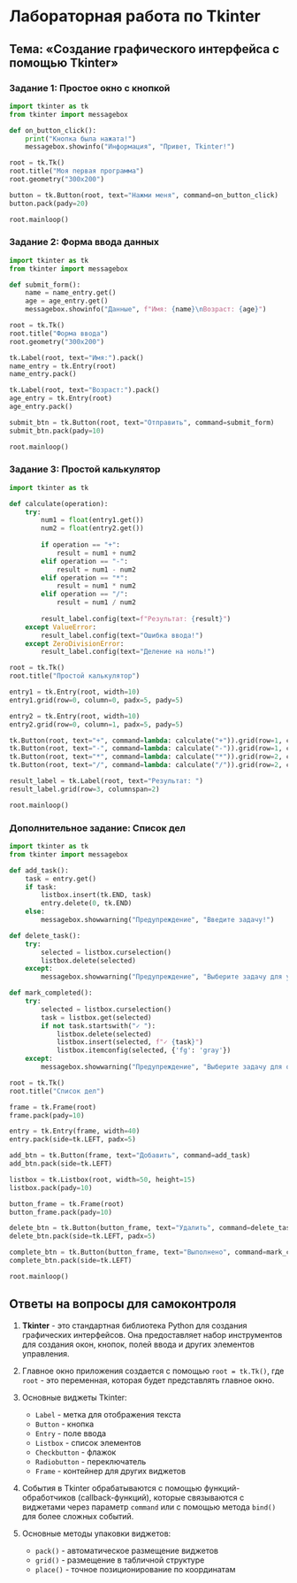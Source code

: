 # Лабораторная работа по Tkinter

## Тема: «Создание графического интерфейса с помощью Tkinter»

### Задание 1: Простое окно с кнопкой

```python
import tkinter as tk
from tkinter import messagebox

def on_button_click():
    print("Кнопка была нажата!")
    messagebox.showinfo("Информация", "Привет, Tkinter!")

root = tk.Tk()
root.title("Моя первая программа")
root.geometry("300x200")

button = tk.Button(root, text="Нажми меня", command=on_button_click)
button.pack(pady=20)

root.mainloop()
```

### Задание 2: Форма ввода данных

```python
import tkinter as tk
from tkinter import messagebox

def submit_form():
    name = name_entry.get()
    age = age_entry.get()
    messagebox.showinfo("Данные", f"Имя: {name}\nВозраст: {age}")

root = tk.Tk()
root.title("Форма ввода")
root.geometry("300x200")

tk.Label(root, text="Имя:").pack()
name_entry = tk.Entry(root)
name_entry.pack()

tk.Label(root, text="Возраст:").pack()
age_entry = tk.Entry(root)
age_entry.pack()

submit_btn = tk.Button(root, text="Отправить", command=submit_form)
submit_btn.pack(pady=10)

root.mainloop()
```

### Задание 3: Простой калькулятор

```python
import tkinter as tk

def calculate(operation):
    try:
        num1 = float(entry1.get())
        num2 = float(entry2.get())
        
        if operation == "+":
            result = num1 + num2
        elif operation == "-":
            result = num1 - num2
        elif operation == "*":
            result = num1 * num2
        elif operation == "/":
            result = num1 / num2
            
        result_label.config(text=f"Результат: {result}")
    except ValueError:
        result_label.config(text="Ошибка ввода!")
    except ZeroDivisionError:
        result_label.config(text="Деление на ноль!")

root = tk.Tk()
root.title("Простой калькулятор")

entry1 = tk.Entry(root, width=10)
entry1.grid(row=0, column=0, padx=5, pady=5)

entry2 = tk.Entry(root, width=10)
entry2.grid(row=0, column=1, padx=5, pady=5)

tk.Button(root, text="+", command=lambda: calculate("+")).grid(row=1, column=0)
tk.Button(root, text="-", command=lambda: calculate("-")).grid(row=1, column=1)
tk.Button(root, text="*", command=lambda: calculate("*")).grid(row=2, column=0)
tk.Button(root, text="/", command=lambda: calculate("/")).grid(row=2, column=1)

result_label = tk.Label(root, text="Результат: ")
result_label.grid(row=3, columnspan=2)

root.mainloop()
```

### Дополнительное задание: Список дел

```python
import tkinter as tk
from tkinter import messagebox

def add_task():
    task = entry.get()
    if task:
        listbox.insert(tk.END, task)
        entry.delete(0, tk.END)
    else:
        messagebox.showwarning("Предупреждение", "Введите задачу!")

def delete_task():
    try:
        selected = listbox.curselection()
        listbox.delete(selected)
    except:
        messagebox.showwarning("Предупреждение", "Выберите задачу для удаления!")

def mark_completed():
    try:
        selected = listbox.curselection()
        task = listbox.get(selected)
        if not task.startswith("✓ "):
            listbox.delete(selected)
            listbox.insert(selected, f"✓ {task}")
            listbox.itemconfig(selected, {'fg': 'gray'})
    except:
        messagebox.showwarning("Предупреждение", "Выберите задачу для отметки!")

root = tk.Tk()
root.title("Список дел")

frame = tk.Frame(root)
frame.pack(pady=10)

entry = tk.Entry(frame, width=40)
entry.pack(side=tk.LEFT, padx=5)

add_btn = tk.Button(frame, text="Добавить", command=add_task)
add_btn.pack(side=tk.LEFT)

listbox = tk.Listbox(root, width=50, height=15)
listbox.pack(pady=10)

button_frame = tk.Frame(root)
button_frame.pack(pady=10)

delete_btn = tk.Button(button_frame, text="Удалить", command=delete_task)
delete_btn.pack(side=tk.LEFT, padx=5)

complete_btn = tk.Button(button_frame, text="Выполнено", command=mark_completed)
complete_btn.pack(side=tk.LEFT)

root.mainloop()
```

## Ответы на вопросы для самоконтроля

1. **Tkinter** - это стандартная библиотека Python для создания графических интерфейсов. Она предоставляет набор инструментов для создания окон, кнопок, полей ввода и других элементов управления.

2. Главное окно приложения создается с помощью `root = tk.Tk()`, где `root` - это переменная, которая будет представлять главное окно.

3. Основные виджеты Tkinter:
   - `Label` - метка для отображения текста
   - `Button` - кнопка
   - `Entry` - поле ввода
   - `Listbox` - список элементов
   - `Checkbutton` - флажок
   - `Radiobutton` - переключатель
   - `Frame` - контейнер для других виджетов

4. События в Tkinter обрабатываются с помощью функций-обработчиков (callback-функций), которые связываются с виджетами через параметр `command` или с помощью метода `bind()` для более сложных событий.

5. Основные методы упаковки виджетов:
   - `pack()` - автоматическое размещение виджетов
   - `grid()` - размещение в табличной структуре
   - `place()` - точное позиционирование по координатам
